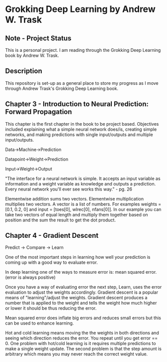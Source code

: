 # Grokking Deep Learning by Andrew W. Trask

## Note - Project Status
This is a personal project. I am reading through the Grokking Deep Learning book by Andrew W. Trask. 

## Description
This repository is set-up as a general place to store my progress as I move through Andrew Trask's Grokking Deep Learning book. 

## Chapter 3 - Introduction to Neural Prediction: Forward Propagation
This chapter is the first chapter in the book to be project based. Objectives included explaining what a simple neural network does/is, creating simple networks, and making predictions with single input/outputs and multiple input/outputs.

Data->Machine->Prediction

Datapoint->Weight->Prediction

Input->Weight->Output

"The interface for a neural network is simple. It accepts an input variable as information and a weight variable as knowledge and outputs a prediction.  Every neural network you'll ever see works this way." - pg. 26

Elementwise addition sums two vectors. Elementwise multiplication multiplies two vectors. A vector is a list of numbers. For examples weights = [0.1, 0.2, 0] and input = [toes[0], wlrec[0], nfans[0]]. In our example you can take two vectors of equal length and multiply them together based on position and the sum the result to get the dot product.

## Chapter 4 - Gradient Descent

Predict -> Compare -> Learn

One of the most important steps in learning how well your prediction is coming up with a good way to evaluate error.

In deep learning one of the ways to measure error is: mean squared error.  (error is always positive)

Once you have a way of evaluating error the next step, Learn, uses the error evaluation to adjust the weights accordingly. Gradient descent is a popular means of "learning"/adjust the weights.  Gradient descent produces a number that is applied to the weight and tells the weight how much higher or lower it should be thus reducing the error. 

Mean squared error does inflate big errors and reduces small errors but this can be used to enhance learning.

Hot and cold learning means moving the the weights in both directions and seeing which direction reduces the error. You repeat until you get error == 0. One problem with hot/cold learning is it requires multiple predictions to make a single weight update.  The second problem is that the step amount is arbitrary which means you may never reach the correct weight value.










